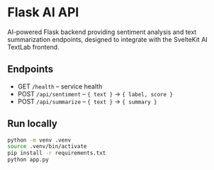 # Flask AI API

AI-powered Flask backend providing sentiment analysis and text summarization endpoints,
designed to integrate with the SvelteKit AI TextLab frontend.

## Endpoints

- GET `/health` – service health
- POST `/api/sentiment` – `{ text }` -> `{ label, score }`
- POST `/api/summarize` – `{ text }` -> `{ summary }`

## Run locally

```bash
python -m venv .venv
source .venv/bin/activate
pip install -r requirements.txt
python app.py
```

